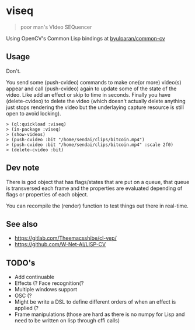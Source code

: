 # viseq

> poor man's VIdeo SEQuencer

Using OpenCV's Common Lisp bindings at [byulparan/common-cv](https://github.com/byulparan/common-cv)

## Usage

Don't.

You send some (push-cvideo) commands to make one(or more) video(s) appear and call (push-cvideo) again to update some of the state of the video. Like add an effect or skip to time in seconds. Finally you have (delete-cvideo) to delete the video (which doesn't actually delete anything just stops rendering the video but the underlaying capture resource is still open to avoid locking).


```
> (ql:quickload :viseq)
> (in-package :viseq)
> (show-videos)
> (push-cvideo :bit "/home/sendai/clips/bitcoin.mp4")
> (push-cvideo :bit "/home/sendai/clips/bitcoin.mp4" :scale 2f0)
> (delete-cvideo :bit)
```

## Dev note

There is god object that has flags/states that are put on a queue, that queue is transversed each frame and the properties are evaluated depending of flags or properties of each object.

You can recompile the (render) function to test things out there in real-time.

## See also

* https://gitlab.com/Theemacsshibe/cl-vep/
* https://github.com/W-Net-AI/LISP-CV

## TODO's

- Add continuable
- Effects (? Face recognition(?
- Multiple windows support
- OSC (?
- Might be write a DSL to define different orders of when an effect is applied (?
- Frame manipulations (those are hard as there is no numpy for Lisp and need to be written on lisp through cffi calls)
